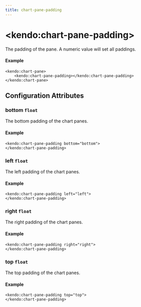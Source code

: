 ```yaml
---
title: chart-pane-padding
---
```


# \<kendo:chart-pane-padding\>

The padding of the pane. A numeric value will set all paddings.

#### Example
    <kendo:chart-pane>
        <kendo:chart-pane-padding></kendo:chart-pane-padding>
    </kendo:chart-pane>

## Configuration Attributes

### bottom `float`

The bottom padding of the chart panes.

#### Example
    <kendo:chart-pane-padding bottom="bottom">
    </kendo:chart-pane-padding>

### left `float`

The left padding of the chart panes.

#### Example
    <kendo:chart-pane-padding left="left">
    </kendo:chart-pane-padding>

### right `float`

The right padding of the chart panes.

#### Example
    <kendo:chart-pane-padding right="right">
    </kendo:chart-pane-padding>

### top `float`

The top padding of the chart panes.

#### Example
    <kendo:chart-pane-padding top="top">
    </kendo:chart-pane-padding>

